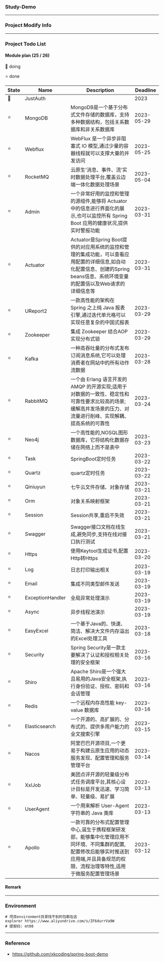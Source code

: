 ### Study-Demo

---

### Project Modify Info

---

### Project Todo List

#### Module plan (25 / 26)

🚀 doing

⭐️ done

| State | Name             | Description                                                                                              | Deadline   |
|-------|------------------|----------------------------------------------------------------------------------------------------------|------------|
| 🚀    | JustAuth         |                                                                                                          | 2023       |
| ⭐️    | MongoDB          | MongoDB是一个基于分布式文件存储的数据库，支持多种数据结构，包括关系数据库和非关系数据库                                                          | 2023-05-29 |
| ⭐️    | Webflux          | WebFlux 是一个异步非阻塞式 IO 模型,通过少量的容器线程就可以支撑大量的并发访问                                                            | 2023-05-25 |
| ⭐️    | RocketMQ         | 云原生'消息、事件、流'实时数据处理平台,覆盖云边端一体化数据处理场景                                                                      | 2023-05-04 |
| ⭐️    | Admin            | 一个非常好用的监控和管理的源组件,能够将 Actuator 中的信息进行界面化的展示,也可以监控所有 Spring Boot 应用的健康状况,提供实时警报功能                          | 2023-03-31 |
| ⭐️    | Actuator         | Actuator是Spring Boot提供的对应用系统的监控和管理的集成功能，可以查看应用配置的详细信息,如自动化配置信息、创建的Spring beans信息、系统环境变量的配置信以及Web请求的详细信息等 | 2023-03-31 |
| ⭐️    | UReport2         | 一款高性能的架构在 Spring 之上纯 Java 报表引擎,通过迭代单元格可以实现任意复杂的中国式报表                                                     | 2023-03-29 |
| ⭐️    | Zookeeper        | 集成 Zookeeper 结合AOP实现分布式锁                                                                                 | 2023-03-29 |
| ⭐️    | Kafka            | 一种高吞吐量的分布式发布订阅消息系统,它可以处理消费者在网站中的所有动作流数据                                                                  | 2023-03-28 |
| ⭐️    | RabbitMQ         | 一个由 Erlang 语言开发的 AMQP 的开源实现;适用于对数据的一致性、稳定性和可靠性要求比较高的场景;缓解高并发场景的压力、对流量进行削峰、实现解耦、提高系统的可靠性                  | 2023-03-24 |
| ⭐️    | Neo4j            | 一个高性能的,NOSQL图形数据库，它将结构化数据存储在网络上而不是表中                                                                     | 2023-03-23 |
| ⭐️    | Task             | SpringBoot定时任务                                                                                           | 2023-03-22 |
| ⭐️    | Quartz           | quartz定时任务                                                                                               | 2023-03-22 |
| ⭐️    | Qiniuyun         | 七牛云文件存储、对象存储                                                                                             | 2023-03-21 |
| ⭐️    | Orm              | 对象关系映射框架                                                                                                 | 2023-03-21 |
| ⭐️    | Session          | Session共享,重启不失效                                                                                          | 2023-03-21 |
| ⭐️    | Swagger          | Swagger接口文档在线生成,避免同步,支持在线对接口执行测试                                                                         | 2023-03-21 |
| ⭐️    | Https            | 使用Keytool生成证书,配置Http转Https                                                                               | 2023-03-20 |
| ⭐️    | Log              | 日志打印输出相关                                                                                                 | 2023-03-19 |
| ⭐️    | Email            | 集成不同类型邮件发送                                                                                               | 2023-03-19 |
| ⭐️    | ExceptionHandler | 全局异常处理演示                                                                                                 | 2023-03-19 |
| ⭐️    | Async            | 异步线程池演示                                                                                                  | 2023-03-19 |
| ⭐️    | EasyExcel        | 一个基于Java的、快速、简洁、解决大文件内存溢出的Excel处理工具                                                                      | 2023-03-18 |
| ⭐️    | Security         | Spring Security是一款主要解决了认证和授权相关处理的安全框架                                                                    | 2023-03-16 |
| ⭐️    | Shiro            | Apache Shiro是一个强大且易用的Java安全框架,执行身份验证、授权、密码和会话管理                                                          | 2023-03-16 |
| ⭐️    | Redis            | 一个远程内存高性能 key-value 数据库                                                                                  | 2023-03-16 |
| ⭐️    | Elasticsearch    | 一个开源的、高扩展的、分布式的、提供多用户能力的全文搜索引擎                                                                           | 2023-03-15 |
| ⭐️    | Nacos            | 阿里巴巴开源项目,一个更易于构建云原生应用的动态服务发现、配置管理和服务管理平台                                                                 | 2023-03-14 |
| ⭐️    | XxlJob           | 美团点评开源的轻量级分布式任务调度平台,其核心设计目标是开发迅速、学习简单、轻量级、易扩展                                                            | 2023-03-13 |
| ⭐️    | UserAgent        | 一个用来解析 User-Agent 字符串的 Java 类库                                                                           | 2023-03-13 |
| ⭐️    | Apollo           | 一款可靠的分布式配置管理中心,诞生于携程框架研发部，能够集中化管理应用不同环境、不同集群的配置,配置修改后能够实时推送到应用端,并且具备规范的权限、流程治理等特性,适用于微服务配置管理场景           | 2023-03-12 |

#### Remark

---

### Environment

```shell
# 项目environment目录找不到的包都在这
explorer https://www.aliyundrive.com/s/ZF6durrVa9W
# 提取码: mt08
```

---

### Reference

- https://github.com/xkcoding/spring-boot-demo